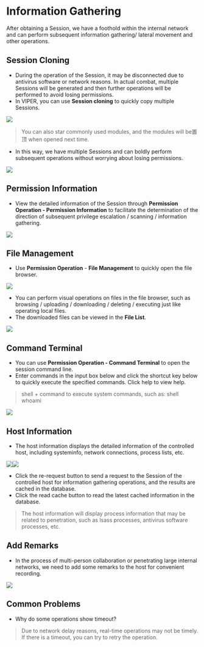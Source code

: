 # Information Gathering

After obtaining a Session, we have a foothold within the internal network and can perform subsequent information gathering/ lateral movement and other operations.

## Session Cloning

+ During the operation of the Session, it may be disconnected due to antivirus software or network reasons. In actual combat, multiple Sessions will be generated and then further operations will be performed to avoid losing permissions.
+ In VIPER, you can use **Session cloning** to quickly copy multiple Sessions.

![](img\information_collection\1.webp)

> You can also star commonly used modules, and the modules will be置顶 when opened next time.
>

+ In this way, we have multiple Sessions and can boldly perform subsequent operations without worrying about losing permissions.

![](img\information_collection\2.webp)

## Permission Information

+ View the detailed information of the Session through **Permission Operation - Permission Information** to facilitate the determination of the direction of subsequent privilege escalation / scanning / information gathering.

![](img\information_collection\3.webp)

## File Management

+ Use **Permission Operation** - **File Management** to quickly open the file browser.

![](img\information_collection\4.webp)

+ You can perform visual operations on files in the file browser, such as browsing / uploading / downloading / deleting / executing just like operating local files.
+ The downloaded files can be viewed in the **File List**.

![](img\information_collection\5.webp)

## Command Terminal

+ You can use **Permission Operation - Command Terminal** to open the session command line.
+ Enter commands in the input box below and click the shortcut key below to quickly execute the specified commands. Click help to view help.

> shell + command to execute system commands, such as: shell whoami
>

![](img\information_collection\6.webp)

## Host Information

+ The host information displays the detailed information of the controlled host, including systeminfo, network connections, process lists, etc.

![](img\information_collection\7.webp)![](img\information_collection\8.webp)

+ Click the re-request button to send a request to the Session of the controlled host for information gathering operations, and the results are cached in the database.
+ Click the read cache button to read the latest cached information in the database.

> The host information will display process information that may be related to penetration, such as lsass processes, antivirus software processes, etc.
>

## Add Remarks

+ In the process of multi-person collaboration or penetrating large internal networks, we need to add some remarks to the host for convenient recording.

![](img\information_collection\9.webp)

## Common Problems

+ Why do some operations show timeout?

> Due to network delay reasons, real-time operations may not be timely. If there is a timeout, you can try to retry the operation.